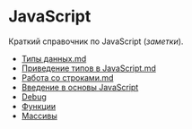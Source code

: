 <h1>JavaScript</h1>

Краткий справочник по JavaScript (*заметки*).

- [Типы данных.md](https://github.com/SuvStreet/Totorial-Front-end/blob/main/%D0%91%D0%B0%D0%B7%D0%B0%20JavaScript/%D1%82%D0%B8%D0%BF%D1%8B_%D0%B4%D0%B0%D0%BD%D0%BD%D1%8B%D1%85.md)
- [Приведение типов в JavaScript.md](https://github.com/SuvStreet/Totorial-Front-end/blob/main/%D0%91%D0%B0%D0%B7%D0%B0%20JavaScript/%D0%9F%D1%80%D0%B8%D0%B2%D0%B5%D0%B4%D0%B5%D0%BD%D0%B8%D0%B5_%D1%82%D0%B8%D0%BF%D0%BE%D0%B2_%D0%B2_JavaScript.md)
- [Работа со строками.md](https://github.com/SuvStreet/Totorial-Front-end/blob/main/%D0%91%D0%B0%D0%B7%D0%B0%20JavaScript/%D0%A0%D0%B0%D0%B1%D0%BE%D1%82%D0%B0_%D1%81%D0%BE_%D1%81%D1%82%D1%80%D0%BE%D0%BA%D0%B0%D0%BC%D0%B8.md)
- [Введение в основы JavaScript]()
- [Debug]()
- [Функции]()
- [Массивы]()
